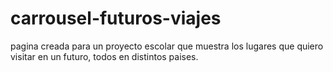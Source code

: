 # carrousel-futuros-viajes
pagina creada para un proyecto escolar que muestra los lugares que quiero visitar en un futuro, todos en distintos paises.
